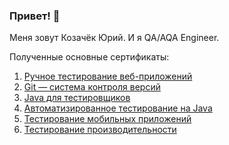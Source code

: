 ### Привет! 👋

Меня зовут Козачёк Юрий. И я QA/AQA Engineer.

Полученные основные сертификаты:
1. [Ручное тестирование веб-приложений](https://drive.google.com/file/d/1LQov-tP24zyud9d-WDYkUl_wIyAPr2xU/view?usp=drive_link)
2. [Git — система контроля версий](https://drive.google.com/file/d/1eRDywtBy1lWAWU8r4wWrZZZ54NP-rVsX/view?usp=drive_link)
3. [Java для тестировщиков](https://drive.google.com/file/d/1lVGSiHZ809bKAcgjF_ut5aKhNomttvc0/view?usp=drive_link)
4. [Автоматизированное тестирование на Java](https://drive.google.com/file/d/1_6t9a0qxvEymIDJcxITl_vyt9-ibJBNN/view?usp=drive_link)
5. [Тестирование мобильных приложений](https://drive.google.com/file/d/1i4UJcKhMGo-a65N1vg1__RGennKOr-WY/view?usp=drive_link)
6. [Тестирование производительности](https://drive.google.com/file/d/18z81AKSDaO483MVkU4k4dofscfXcv5Di/view?usp=drive_link)



<!--
**YuryKozachek/YuryKozachek** is a ✨ _special_ ✨ repository because its `README.md` (this file) appears on your GitHub profile.

Here are some ideas to get you started:

- 🔭 I’m currently working on ...
- 🌱 I’m currently learning ...
- 👯 I’m looking to collaborate on ...
- 🤔 I’m looking for help with ...
- 💬 Ask me about ...
- 📫 How to reach me: ...
- 😄 Pronouns: ...
- ⚡ Fun fact: ...
-->
